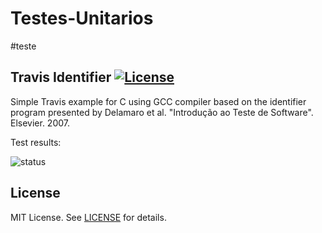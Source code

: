 # Testes-Unitarios
#teste


Travis Identifier [![License][license-img]][license-url]
-------
Simple Travis example for C using GCC compiler based on the identifier program presented by Delamaro et al. "Introdução ao Teste de Software". Elsevier. 2007.

Test results:

![status](https://github.com/renansouza97/Testes-Unitarios/actions/workflows/main.yml/badge.svg)

License
-------
MIT License. See [LICENSE](LICENSE) for details.

[license-url]: https://github.com/rafaelgaribotti/travis-identifier/blob/main/LICENSE
[license-img]: https://img.shields.io/github/license/rsp/travis-hello-modern-cpp.svg
